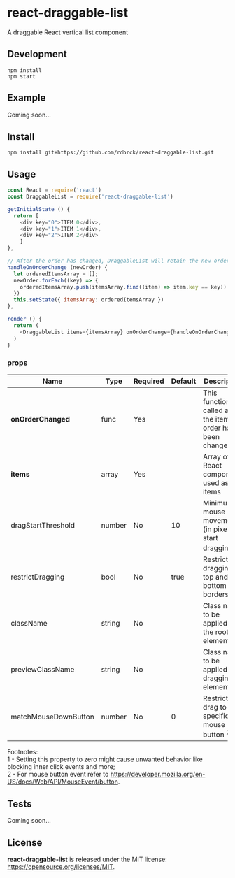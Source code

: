 # react-draggable-list
A draggable React vertical list component

## Development

```
npm install
npm start
```

## Example

Coming soon...

## Install

```
npm install git+https://github.com/rdbrck/react-draggable-list.git
```

## Usage

```js
const React = require('react')
const DraggableList = require('react-draggable-list')

getInitialState () {
  return [
    <div key="0">ITEM 0</div>,
    <div key="1">ITEM 1</div>,
    <div key="2">ITEM 2</div>
    ]
},

// After the order has changed, DraggableList will retain the new order unless new props are passed
handleOnOrderChange (newOrder) {
  let orderedItemsArray = [];
  newOrder.forEach((key) => {
    orderedItemsArray.push(itemsArray.find((item) => item.key == key))
  })
  this.setState({ itemsArray: orderedItemsArray })
},

render () {
  return (
    <DraggableList items={itemsArray} onOrderChange={handleOnOrderChange}/>
  )
}
```

### props

Name                 | Type   | Required | Default | Description
-------------------- | -------| -------- | ------- | -------------------------------------------------------------
**onOrderChanged**   | func   | Yes      |         | This function is called after the items order has been changed
**items**            | array  | Yes      |         | Array of React components used as list items
dragStartThreshold   | number | No       | 10      | Minimum mouse movement (in pixels) to start dragging <sup>1</sup>
restrictDragging     | bool   | No       | true    | Restrict dragging to top and bottom borders
className            | string | No       |         | Class name to be applied to the root element
previewClassName     | string | No       |         | Class name to be applied to a dragging element
matchMouseDownButton | number | No       | 0       | Restrict drag to specific mouse button <sup>2</sup>

Footnotes:<br />
1 - Setting this property to zero might cause unwanted behavior like blocking inner click events and more;<br />
2 - For mouse button event refer to https://developer.mozilla.org/en-US/docs/Web/API/MouseEvent/button.

## Tests

Coming soon...

## License

**react-draggable-list** is released under the MIT license: https://opensource.org/licenses/MIT.
